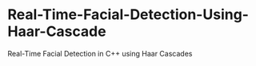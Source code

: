 # Real-Time-Facial-Detection-Using-Haar-Cascade
Real-Time Facial Detection in C++ using Haar Cascades
